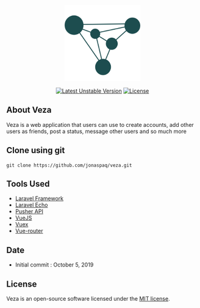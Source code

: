 <p align="center">
  <a href="https://veza-app.herokuapp.com">
    <img src="public/icons/512-Bluegreen.png" width="200">
  </a>
</p>

<p align="center">
<a href="https://github.com/jonaspaq/veza"><img src="https://img.shields.io/badge/unstable-v1.0.0-blue" alt="Latest Unstable Version"></a>
<a href="https://github.com/jonaspaq/veza"><img src="https://img.shields.io/badge/license-MIT-green" alt="License"></a>
</p>

## About Veza

Veza is a web application that users can use to create accounts, add other users as friends, post a status, message other users and so much more

## Clone using git
```
git clone https://github.com/jonaspaq/veza.git
```

## Tools Used

- [Laravel Framework](https://laravel.com)
- [Laravel Echo]()
- [Pusher API](https://pusher.com/)
- [VueJS](vuejs.org)
- [Vuex](http://vuex.vuejs.org/)
- [Vue-router](https://router.vuejs.org/)

## Date 

- Initial commit : October 5, 2019

## License

Veza is an open-source software licensed under the [MIT license](https://opensource.org/licenses/MIT).


